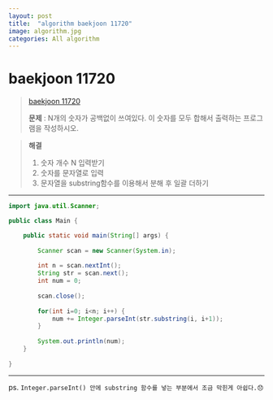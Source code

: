```yaml
---
layout: post
title:  "algorithm baekjoon 11720"
image: algorithm.jpg  
categories: All algorithm  
---
```


# baekjoon 11720

>  [baekjoon 11720](https://www.acmicpc.net/problem/11720)  
> 
> **문제** : N개의 숫자가 공백없이 쓰여있다. 이 숫자를 모두 합해서 출력하는 프로그램을 작성하시오.  

> **해결**  
> 1. 숫자 개수 N 입력받기  
> 2. 숫자를 문자열로 입력  
> 3. 문자열을 substring함수를 이용해서 분해 후 일괄 더하기  

---  

```java
import java.util.Scanner;

public class Main {

	public static void main(String[] args) {
		
		Scanner scan = new Scanner(System.in);
		
		int n = scan.nextInt();
		String str = scan.next();
		int num = 0;
		
		scan.close();
		
		for(int i=0; i<n; i++) {
			num += Integer.parseInt(str.substring(i, i+1));
		}
		
		System.out.println(num);
	}
	
}
```  
---  

ps. `Integer.parseInt() 안에 substring 함수를 넣는 부분에서 조금 막힌게 아쉽다.😞`


